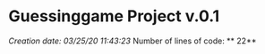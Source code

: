 # Guessinggame Project v.0.1
*Creation date: 03/25/20 11:43:23*
Number of lines of code: **      22**
